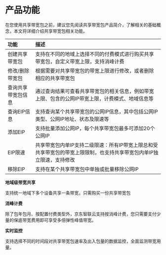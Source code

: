 # 产品功能

在您使用共享带宽包之前，建议您先阅读共享带宽包产品简介，了解相关的基础概念，本文将详细介绍共享带宽包相关功能。

| 功能               | 描述                                                         |
|:------------------  | :------------------------------------------------------------  |
| 创建共享带宽包     | 支持在不同的地域上选择不同的付费模式进行购买共享带宽包，自定义带宽上限，支持消峰计费 |
| 修改/删除带宽包    | 根据需要对共享带宽包的带宽上限进行修改，或者删除相应的共享带宽包 |
| 查询共享带宽包信息 | 通过查询结果可查看共享带宽包的相关信息，例如带宽上限、包含的公网IP带宽上限，计费模式、地域信息等 |
| 查询EIP信息        | 支持查询某个共享带宽包的公网IP信息，其中包括公网IP类型、公网IP地址、状态及限速等 |
| 添加EIP            | 支持批量添加公网IP，每个共享带宽包最多可添加20个公网IP       |
| EIP限速            | 共享带宽包内单IP支持二级限速：所有IP带宽上限总和受共享带宽包的带宽上限限制，也支持共享带宽包内单IP独立限速，支持修改 |
| 移除EIP            | 支持在某个共享带宽包中单独或批量移除公网IP |



**地域级带宽共享**

支持统一地域下多个设备共享一条带宽，只需购买一份共享带宽包

**消峰计费**

除了包年包月、按配置付费类型外，京东智联云支持按消峰计费，您只需要支付少量的保底带宽费用即可享受多倍弹性峰值带宽。

**实时监控**

支持选择不同的时间段对共享带宽包速率及出入包量的数据监控，全面监测带宽用量。
